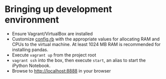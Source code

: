 # Bringing up development environment #
* Ensure Vagrant/VirtualBox are installed
* Customize [config.rb](config.rb) with the appropriate values
  for allocating RAM and CPUs to the virtual machine. At least
  1024 MB RAM is recommended for installing pandas.
* Execute `vagrant up` from the project root
* `vagrant ssh` into the box, then execute `start`, an alias
  to start the iPython Notebook.
* Browse to [http://localhost:8888](http://localhost:8888) in your browser
